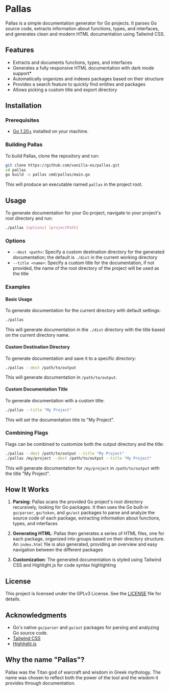 # Pallas

Pallas is a simple documentation generator for Go projects. It parses Go source code, extracts information about functions, types, and interfaces, and generates clean and modern HTML documentation using Tailwind CSS.

## Features

- Extracts and documents functions, types, and interfaces
- Generates a fully responsive HTML documentation with dark mode support*
- Automatically organizes and indexes packages based on their structure
- Provides a search feature to quickly find entities and packages
- Allows picking a custom title and export directory

## Installation

### Prerequisites

- [Go 1.20+](https://go.dev/dl/) installed on your machine.

### Building Pallas

To build Pallas, clone the repository and run:

```bash
git clone https://github.com/vanilla-os/pallas.git
cd pallas
go build -o pallas cmd/pallas/main.go
```

This will produce an executable named `pallas` in the project root.

## Usage

To generate documentation for your Go project, navigate to your project's root directory and run:

```bash
./pallas [options] [projectPath]
```

### Options

- `--dest <path>`: Specify a custom destination directory for the generated documentation; the default is `./dist` in the current working directory
- `--title <name>`: Specify a custom title for the documentation, if not provided, the name of the root directory of the project will be used as the title

### Examples

#### Basic Usage

To generate documentation for the current directory with default settings:

```bash
./pallas
```

This will generate documentation in the `./dist` directory with the title based on the current directory name.

#### Custom Destination Directory

To generate documentation and save it to a specific directory:

```bash
./pallas --dest /path/to/output
```

This will generate documentation in `/path/to/output`.

#### Custom Documentation Title

To generate documentation with a custom title:

```bash
./pallas --title "My Project"
```

This will set the documentation title to "My Project".

### Combining Flags

Flags can be combined to customize both the output directory and the title:

```bash
./pallas --dest /path/to/output --title "My Project"
./pallas /my/project --dest /path/to/output --title "My Project"
```

This will generate documentation for `/my/project` in `/path/to/output` with the title "My Project".

## How It Works

1. **Parsing**: Pallas scans the provided Go project's root directory recursively, looking for Go packages. It then uses the Go built-in `go/parser`, `go/token`, and `go/ast` packages to parse and analyze the source code of each package, extracting information about functions, types, and interfaces

2. **Generating HTML**: Pallas then generates a series of HTML files, one for each package, organized into groups based on their directory structure. An `index.html` file is also generated, providing an overview and easy navigation between the different packages

3. **Customization**: The generated documentation is styled using Tailwind CSS and Highlight.js for code syntax highlighting

## License

This project is licensed under the GPLv3 License. See the [LICENSE](LICENSE) file for details.

## Acknowledgments

- Go's native `go/parser` and `go/ast` packages for parsing and analyzing Go source code.
- [Tailwind CSS](https://tailwindcss.com/)
- [Highlight.js](https://highlightjs.org/)

## Why the name "Pallas"?

Pallas was the Titan god of warcraft and wisdom in Greek mythology. The name was chosen to reflect both the power of the tool and the wisdom it provides through documentation.